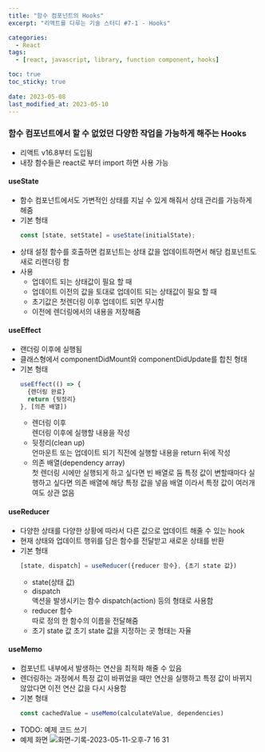 ```yaml
---
title: "함수 컴포넌트의 Hooks"
excerpt: "리액트를 다루는 기술 스터디 #7-1 - Hooks"

categories:
  - React
tags:
  - [react, javascript, library, function component, hooks]

toc: true
toc_sticky: true
 
date: 2023-05-08
last_modified_at: 2023-05-10
---
```


### 함수 컴포넌트에서 할 수 없었던 다양한 작업을 가능하게 해주는 Hooks
- 리액트 v16.8부터 도입됨
- 내장 함수들은 react로 부터 import 하면 사용 가능

#### useState
- 함수 컴포넌트에서도 가변적인 상태를 지닐 수 있게 해줘서 상태 관리를 가능하게 해줌
- 기본 형태
  ```js
  const [state, setState] = useState(initialState);
  ```
- 상태 설정 함수를 호출하면 컴포넌트는 상태 값을 업데이트하면서 해당 컴포넌트도 새로 리렌더링 함
- 사용
  - 업데이트 되는 상태값이 필요 할 때
  - 업데이트 이전의 값을 토대로 업데이트 되는 상태값이 필요 할 때
  - 초기값은 첫렌더링 이후 업데이트 되면 무시함
  - 이전에 렌더링에서의 내용을 저장해줌

#### useEffect
- 랜더링 이후에 실행됨
- 클래스형에서 componentDidMount와 componentDidUpdate를 합친 형태
- 기본 형태
  ```js
  useEffect(() => {
    {렌더링 완료}
    return {뒷정리}
  }, [의존 배열])
  ```
  - 렌더링 이후    
    렌더링 이후에 실행할 내용을 작성
  - 뒷정리(clean up)     
    언마운트 또는 업데이트 되기 직전에 실행할 내용을 return 뒤에 작성
  - 의존 배열(dependency array)    
    첫 렌더링 시에만 실행되게 하고 싶다면 빈 배열로 둠
    특정 값이 변할때마다 실행하고 싶다면 의존 배열에 해당 특정 값을 넣음
    배열 이라서 특정 값이 여러개여도 상관 없음

#### useReducer
- 다양한 상태를 다양한 상황에 따라서 다른 값으로 업데이트 해줄 수 있는 hook
- 현재 상태와 업데이트 행위를 담은 함수를 전달받고 새로운 상태를 반환
- 기본 형태
  ```js
  [state, dispatch] = useReducer({reducer 함수}, {초기 state 값})
  ```
  - state(상태 값)
  - dispatch    
    액션을 발생시키는 함수
    dispatch(action) 등의 형태로 사용함
  - reducer 함수     
    따로 정의 한 함수의 이름을 전달해줌
  - 초기 state 값
    초기 state 값을 지정하는 곳
    형태는 자율

#### useMemo
- 컴포넌트 내부에서 발생하는 연산을 최적화 해줄 수 있음
- 렌더링하는 과정에서 특정 값이 바뀌었을 때만 연산을 실행하고 특정 값이 바뀌지 않았다면 이전 연산 값을 다시 사용함
- 기본 형태
  ```js
  const cachedValue = useMemo(calculateValue, dependencies)
  ```
- TODO: 예제 코드 쓰기
- 예제 화면
  ![화면-기록-2023-05-11-오후-7 16 31](https://github.com/sunmerrr/sunmerrr.github.io/assets/65106740/7e4184bb-ea74-400d-80e6-6bb3f9a2ef38)

